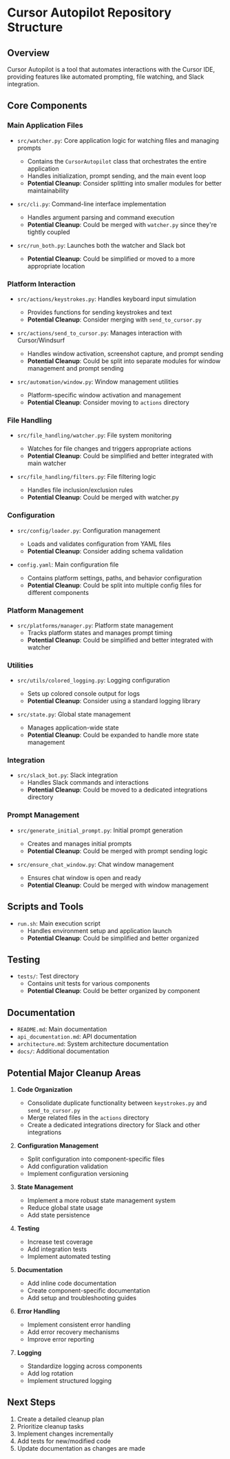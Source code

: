 # Cursor Autopilot Repository Structure

## Overview
Cursor Autopilot is a tool that automates interactions with the Cursor IDE, providing features like automated prompting, file watching, and Slack integration.

## Core Components

### Main Application Files
- `src/watcher.py`: Core application logic for watching files and managing prompts
  - Contains the `CursorAutopilot` class that orchestrates the entire application
  - Handles initialization, prompt sending, and the main event loop
  - **Potential Cleanup**: Consider splitting into smaller modules for better maintainability

- `src/cli.py`: Command-line interface implementation
  - Handles argument parsing and command execution
  - **Potential Cleanup**: Could be merged with `watcher.py` since they're tightly coupled

- `src/run_both.py`: Launches both the watcher and Slack bot
  - **Potential Cleanup**: Could be simplified or moved to a more appropriate location

### Platform Interaction
- `src/actions/keystrokes.py`: Handles keyboard input simulation
  - Provides functions for sending keystrokes and text
  - **Potential Cleanup**: Consider merging with `send_to_cursor.py`

- `src/actions/send_to_cursor.py`: Manages interaction with Cursor/Windsurf
  - Handles window activation, screenshot capture, and prompt sending
  - **Potential Cleanup**: Could be split into separate modules for window management and prompt sending

- `src/automation/window.py`: Window management utilities
  - Platform-specific window activation and management
  - **Potential Cleanup**: Consider moving to `actions` directory

### File Handling
- `src/file_handling/watcher.py`: File system monitoring
  - Watches for file changes and triggers appropriate actions
  - **Potential Cleanup**: Could be simplified and better integrated with main watcher

- `src/file_handling/filters.py`: File filtering logic
  - Handles file inclusion/exclusion rules
  - **Potential Cleanup**: Could be merged with watcher.py

### Configuration
- `src/config/loader.py`: Configuration management
  - Loads and validates configuration from YAML files
  - **Potential Cleanup**: Consider adding schema validation

- `config.yaml`: Main configuration file
  - Contains platform settings, paths, and behavior configuration
  - **Potential Cleanup**: Could be split into multiple config files for different components

### Platform Management
- `src/platforms/manager.py`: Platform state management
  - Tracks platform states and manages prompt timing
  - **Potential Cleanup**: Could be simplified and better integrated with watcher

### Utilities
- `src/utils/colored_logging.py`: Logging configuration
  - Sets up colored console output for logs
  - **Potential Cleanup**: Consider using a standard logging library

- `src/state.py`: Global state management
  - Manages application-wide state
  - **Potential Cleanup**: Could be expanded to handle more state management

### Integration
- `src/slack_bot.py`: Slack integration
  - Handles Slack commands and interactions
  - **Potential Cleanup**: Could be moved to a dedicated integrations directory

### Prompt Management
- `src/generate_initial_prompt.py`: Initial prompt generation
  - Creates and manages initial prompts
  - **Potential Cleanup**: Could be merged with prompt sending logic

- `src/ensure_chat_window.py`: Chat window management
  - Ensures chat window is open and ready
  - **Potential Cleanup**: Could be merged with window management

## Scripts and Tools
- `run.sh`: Main execution script
  - Handles environment setup and application launch
  - **Potential Cleanup**: Could be simplified and better organized

## Testing
- `tests/`: Test directory
  - Contains unit tests for various components
  - **Potential Cleanup**: Could be better organized by component

## Documentation
- `README.md`: Main documentation
- `api_documentation.md`: API documentation
- `architecture.md`: System architecture documentation
- `docs/`: Additional documentation

## Potential Major Cleanup Areas

1. **Code Organization**
   - Consolidate duplicate functionality between `keystrokes.py` and `send_to_cursor.py`
   - Merge related files in the `actions` directory
   - Create a dedicated integrations directory for Slack and other integrations

2. **Configuration Management**
   - Split configuration into component-specific files
   - Add configuration validation
   - Implement configuration versioning

3. **State Management**
   - Implement a more robust state management system
   - Reduce global state usage
   - Add state persistence

4. **Testing**
   - Increase test coverage
   - Add integration tests
   - Implement automated testing

5. **Documentation**
   - Add inline code documentation
   - Create component-specific documentation
   - Add setup and troubleshooting guides

6. **Error Handling**
   - Implement consistent error handling
   - Add error recovery mechanisms
   - Improve error reporting

7. **Logging**
   - Standardize logging across components
   - Add log rotation
   - Implement structured logging

## Next Steps
1. Create a detailed cleanup plan
2. Prioritize cleanup tasks
3. Implement changes incrementally
4. Add tests for new/modified code
5. Update documentation as changes are made 